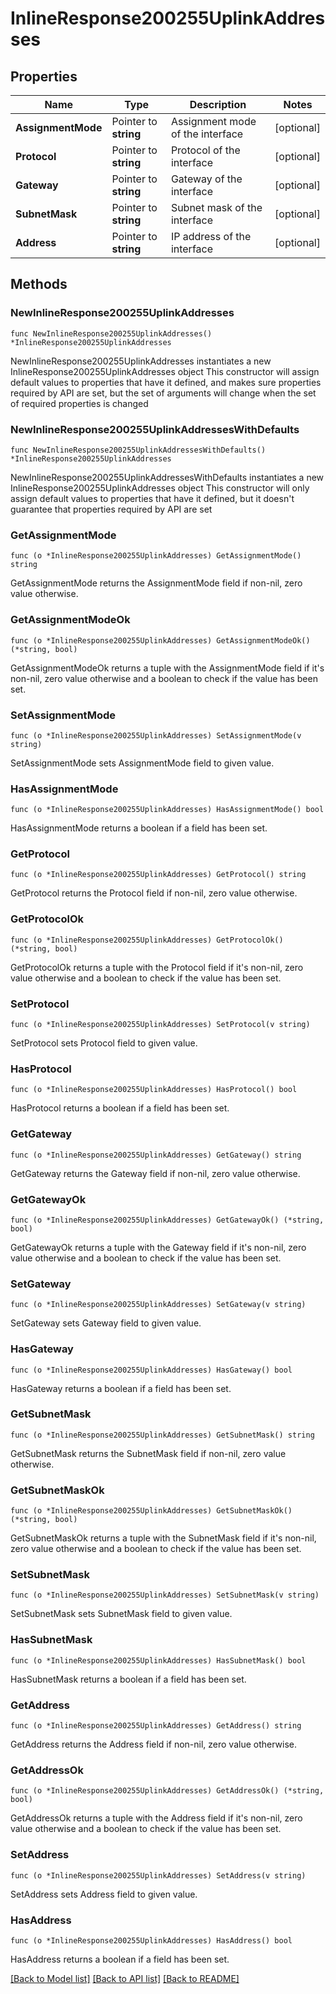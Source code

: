 # InlineResponse200255UplinkAddresses

## Properties

Name | Type | Description | Notes
------------ | ------------- | ------------- | -------------
**AssignmentMode** | Pointer to **string** | Assignment mode of the interface | [optional] 
**Protocol** | Pointer to **string** | Protocol of the interface | [optional] 
**Gateway** | Pointer to **string** | Gateway of the interface | [optional] 
**SubnetMask** | Pointer to **string** | Subnet mask of the interface | [optional] 
**Address** | Pointer to **string** | IP address of the interface | [optional] 

## Methods

### NewInlineResponse200255UplinkAddresses

`func NewInlineResponse200255UplinkAddresses() *InlineResponse200255UplinkAddresses`

NewInlineResponse200255UplinkAddresses instantiates a new InlineResponse200255UplinkAddresses object
This constructor will assign default values to properties that have it defined,
and makes sure properties required by API are set, but the set of arguments
will change when the set of required properties is changed

### NewInlineResponse200255UplinkAddressesWithDefaults

`func NewInlineResponse200255UplinkAddressesWithDefaults() *InlineResponse200255UplinkAddresses`

NewInlineResponse200255UplinkAddressesWithDefaults instantiates a new InlineResponse200255UplinkAddresses object
This constructor will only assign default values to properties that have it defined,
but it doesn't guarantee that properties required by API are set

### GetAssignmentMode

`func (o *InlineResponse200255UplinkAddresses) GetAssignmentMode() string`

GetAssignmentMode returns the AssignmentMode field if non-nil, zero value otherwise.

### GetAssignmentModeOk

`func (o *InlineResponse200255UplinkAddresses) GetAssignmentModeOk() (*string, bool)`

GetAssignmentModeOk returns a tuple with the AssignmentMode field if it's non-nil, zero value otherwise
and a boolean to check if the value has been set.

### SetAssignmentMode

`func (o *InlineResponse200255UplinkAddresses) SetAssignmentMode(v string)`

SetAssignmentMode sets AssignmentMode field to given value.

### HasAssignmentMode

`func (o *InlineResponse200255UplinkAddresses) HasAssignmentMode() bool`

HasAssignmentMode returns a boolean if a field has been set.

### GetProtocol

`func (o *InlineResponse200255UplinkAddresses) GetProtocol() string`

GetProtocol returns the Protocol field if non-nil, zero value otherwise.

### GetProtocolOk

`func (o *InlineResponse200255UplinkAddresses) GetProtocolOk() (*string, bool)`

GetProtocolOk returns a tuple with the Protocol field if it's non-nil, zero value otherwise
and a boolean to check if the value has been set.

### SetProtocol

`func (o *InlineResponse200255UplinkAddresses) SetProtocol(v string)`

SetProtocol sets Protocol field to given value.

### HasProtocol

`func (o *InlineResponse200255UplinkAddresses) HasProtocol() bool`

HasProtocol returns a boolean if a field has been set.

### GetGateway

`func (o *InlineResponse200255UplinkAddresses) GetGateway() string`

GetGateway returns the Gateway field if non-nil, zero value otherwise.

### GetGatewayOk

`func (o *InlineResponse200255UplinkAddresses) GetGatewayOk() (*string, bool)`

GetGatewayOk returns a tuple with the Gateway field if it's non-nil, zero value otherwise
and a boolean to check if the value has been set.

### SetGateway

`func (o *InlineResponse200255UplinkAddresses) SetGateway(v string)`

SetGateway sets Gateway field to given value.

### HasGateway

`func (o *InlineResponse200255UplinkAddresses) HasGateway() bool`

HasGateway returns a boolean if a field has been set.

### GetSubnetMask

`func (o *InlineResponse200255UplinkAddresses) GetSubnetMask() string`

GetSubnetMask returns the SubnetMask field if non-nil, zero value otherwise.

### GetSubnetMaskOk

`func (o *InlineResponse200255UplinkAddresses) GetSubnetMaskOk() (*string, bool)`

GetSubnetMaskOk returns a tuple with the SubnetMask field if it's non-nil, zero value otherwise
and a boolean to check if the value has been set.

### SetSubnetMask

`func (o *InlineResponse200255UplinkAddresses) SetSubnetMask(v string)`

SetSubnetMask sets SubnetMask field to given value.

### HasSubnetMask

`func (o *InlineResponse200255UplinkAddresses) HasSubnetMask() bool`

HasSubnetMask returns a boolean if a field has been set.

### GetAddress

`func (o *InlineResponse200255UplinkAddresses) GetAddress() string`

GetAddress returns the Address field if non-nil, zero value otherwise.

### GetAddressOk

`func (o *InlineResponse200255UplinkAddresses) GetAddressOk() (*string, bool)`

GetAddressOk returns a tuple with the Address field if it's non-nil, zero value otherwise
and a boolean to check if the value has been set.

### SetAddress

`func (o *InlineResponse200255UplinkAddresses) SetAddress(v string)`

SetAddress sets Address field to given value.

### HasAddress

`func (o *InlineResponse200255UplinkAddresses) HasAddress() bool`

HasAddress returns a boolean if a field has been set.


[[Back to Model list]](../README.md#documentation-for-models) [[Back to API list]](../README.md#documentation-for-api-endpoints) [[Back to README]](../README.md)


